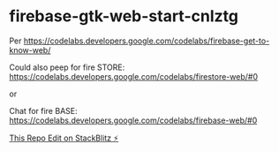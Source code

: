# firebase-gtk-web-start-cnlztg
Per https://codelabs.developers.google.com/codelabs/firebase-get-to-know-web/


Could also peep for fire STORE:  https://codelabs.developers.google.com/codelabs/firestore-web/#0

or 

Chat for fire BASE: https://codelabs.developers.google.com/codelabs/firebase-web/#0

[This Repo Edit on StackBlitz ⚡️](https://stackblitz.com/edit/firebase-gtk-web-start-cnlztg)